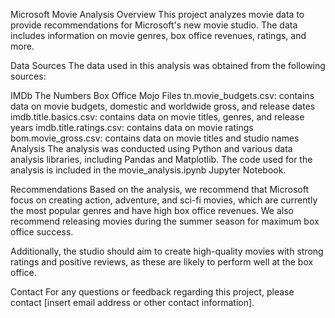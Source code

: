 Microsoft Movie Analysis
Overview
This project analyzes movie data to provide recommendations for Microsoft's new movie studio. The data includes information on movie genres, box office revenues, ratings, and more.

Data Sources
The data used in this analysis was obtained from the following sources:

IMDb
The Numbers
Box Office Mojo
Files
tn.movie_budgets.csv: contains data on movie budgets, domestic and worldwide gross, and release dates
imdb.title.basics.csv: contains data on movie titles, genres, and release years
imdb.title.ratings.csv: contains data on movie ratings
bom.movie_gross.csv: contains data on movie titles and studio names
Analysis
The analysis was conducted using Python and various data analysis libraries, including Pandas and Matplotlib. The code used for the analysis is included in the movie_analysis.ipynb Jupyter Notebook.

Recommendations
Based on the analysis, we recommend that Microsoft focus on creating action, adventure, and sci-fi movies, which are currently the most popular genres and have high box office revenues. We also recommend releasing movies during the summer season for maximum box office success.

Additionally, the studio should aim to create high-quality movies with strong ratings and positive reviews, as these are likely to perform well at the box office.

Contact
For any questions or feedback regarding this project, please contact [insert email address or other contact information].
